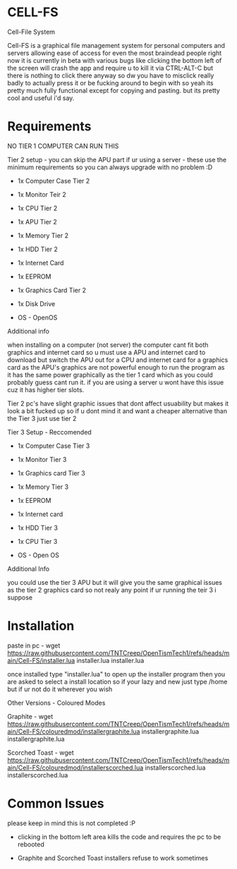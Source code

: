 # CELL-FS
Cell-File System

Cell-FS is a graphical file management system for personal computers and servers allowing ease of access for even the most braindead people right now it is currently in beta with various bugs like clicking the bottom left of the screen will crash the app and require u to kill it via CTRL-ALT-C but there is nothing to click there anyway so dw you have to misclick really badly to actually press it or be fucking around to begin with so yeah its pretty much fully functional except for copying and pasting. but its pretty cool and useful i'd say.

# Requirements

NO TIER 1 COMPUTER CAN RUN THIS

Tier 2 setup - you can skip the APU part if ur using a server - these use the minimum requirements so you can always upgrade with no problem :D

- 1x Computer Case Tier 2
- 1x Monitor Teir 2
- 1x CPU Tier 2
- 1x APU Tier 2
- 1x Memory Tier 2
- 1x HDD Tier 2
- 1x Internet Card
- 1x EEPROM
- 1x Graphics Card Tier 2
- 1x Disk Drive

- OS - OpenOS

Additional info

when installing on a computer (not server) the computer cant fit both graphics and internet card so u must use a APU and internet card to download but switch the APU out for a CPU and internet card for a graphics card as the APU's graphics are not powerful enough to run the program as it has the same power graphically as the tier 1 card which as you could probably guess cant run it. if you are using a server u wont have this issue cuz it has higher tier slots.

Tier 2 pc's have slight graphic issues that dont affect usuability but makes it look a bit fucked up so if u dont mind it and want a cheaper alternative than the Tier 3 just use tier 2

Tier 3 Setup - Reccomended

- 1x Computer Case Tier 3
- 1x Monitor Tier 3
- 1x Graphics card Tier 3
- 1x Memory Tier 3
- 1x EEPROM
- 1x Internet card
- 1x HDD Tier 3
- 1x CPU Tier 3

- OS - Open OS

Additional Info

you could use the tier 3 APU but it will give you the same graphical issues as the tier 2 graphics card so not realy any point if ur running the teir 3 i suppose

# Installation

paste in pc - wget https://raw.githubusercontent.com/TNTCreep/OpenTismTech1/refs/heads/main/Cell-FS/installer.lua installer.lua
installer.lua

once installed type "installer.lua" to open up the installer program then you are asked to select a install location so if your lazy and new just type /home but if ur not do it wherever you wish

Other Versions - Coloured Modes

Graphite - wget https://raw.githubusercontent.com/TNTCreep/OpenTismTech1/refs/heads/main/Cell-FS/colouredmod/installergraphite.lua installergraphite.lua
installergraphite.lua

Scorched Toast - wget https://raw.githubusercontent.com/TNTCreep/OpenTismTech1/refs/heads/main/Cell-FS/colouredmod/installerscorched.lua installerscorched.lua
installerscorched.lua

# Common Issues

please keep in mind this is not completed :P

- clicking in the bottom left area kills the code and requires the pc to be rebooted

- Graphite and Scorched Toast installers refuse to work sometimes
